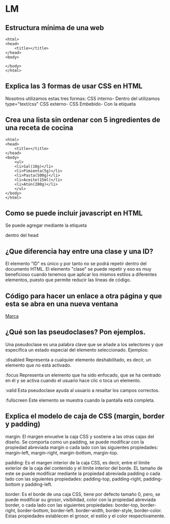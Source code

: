 # LM
## Estructura mínima de una web
<!DOCTYPE html>
	<html>
	<head>
		<title></title>
	</head>
	<body>
	
	</body>
	</html>
## Explica las 3 formas de usar CSS en HTML
Nosotros utilizamos estas tres formas:
CSS interno-
Dentro del 
	<head></head> 
utilizamos 
	type="text/css"
CSS externo-
	<html>
	<head>
    	<title>Título de la página</title>
    	<style type="text/css">
        	div {
            	background:#FFFFFF;
        	}
    	</style>
	</head>
CSS Embebido-
Con la etiqueta 
	<style></style>

## Crea una lista sin ordenar con 5 ingredientes de una receta de cocina
<!DOCTYPE html>
	<html>
	<head>
		<title></title>
	</head>
	<body>
		<ul>
		<li>Sal(10g)</li>
		<li>Pimienta(5g)</li>
		<li>Pasta(500g)</li>
		<li>Aceite(15ml)</li>
		<li>Atún(200g)</li>
		</ul>	
	</body>
	</html>	
	
## Como se puede incluir javascript en HTML
Se puede agregar mediante la etiqueta
<script></script>
dentro del head
## ¿Que diferencia hay entre una clase y una ID?
El elemento "ID" es único y por tanto no se podrá repetir dentro del documento HTML.
El elemento "clase" se puede repetir y eso es muy beneficioso cuando tenemos que aplicar los mismos estilos a diferentes elementos, puesto que permite reducir las líneas de código.

## Código para hacer un enlace a otra página y que esta se abra en una nueva ventana

<!DOCTYPE html>
<html>
<head>
</head>
<body>
	<a href="https://www.marca.com/">Marca</a>
</body>
</html>

## ¿Qué son las pseudoclases? Pon ejemplos.

Una pseudoclase es una palabra clave que se añade a los selectores y que especifica un estado especial del elemento seleccionado.
Ejemplos:

:disabled
Representa a cualquier elemento deshabilitado, es decir, un elemento que no está activado.

:focus
Representa un elemento que ha sido enfocado, que se ha centrado en él y se activa cuando el usuario hace clic o toca un elemento.

:valid
Esta pseudoclase ayuda al usuario a resaltar los campos correctos.

:fullscreen
Este elemento se muestra cuando la pantalla está completa.

## Explica el modelo de caja de CSS (margin, border y padding)

margin:
El margen envuelve la caja CSS y sostiene a las otras cajas del diseño. Se comporta como un padding, se puede modificar con la propiedad abreviada margin o cada lado con las siguientes propiedades:
margin-left, margin-right, margin-bottom, margin-top.

padding:
Es el margen interior de la caja CSS, es decir, entre el límite exterior de la caja del contenido y el límite interior del borde.
EL tamaño de este se puede modificar mediante la propiedad abreviada padding o cada lado con las siguientes propiedades:
padding-top, padding-right, padding-bottom y padding-left.

border:
Es el borde de una caja CSS, tiene por defecto tamaño 0, pero, se puede modificar su grosor, visibilidad, color con la propiedad abreviada border, o cada lado con las siguientes propiedades:
border-top, border-right, border-bottom, border-left.
border-width, border-style, border-color. Estas propiedades establecen el grosor, el estilo y el color respectivamente.

